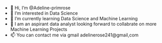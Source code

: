 - 👋 Hi, I’m @Adeline-primrose
- 👀 I’m interested in Data Science
- 🌱 I’m currently learning  Data Science and Machine Learning
- 💞️ I am an aspirant data analyst looking forward to collabrate on more Machine Learning Projects 
- 📫 You can contact me via gmail adelinerose241@gmail,com
  

<!---
Adeline-primrose/Adeline-primrose is a ✨ special ✨ repository because its `README.md` (this file) appears on your GitHub profile.
You can click the Preview link to take a look at your changes.
--->
